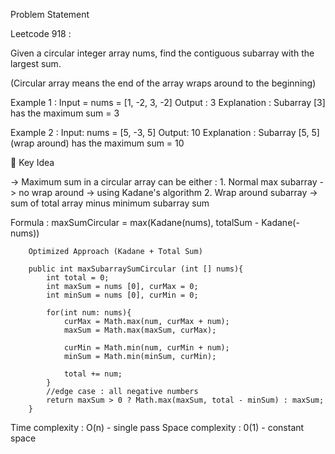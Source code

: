 Problem Statement

Leetcode 918 :

Given a circular integer array nums, find the contiguous subarray with the largest sum.

 (Circular array means the end of the array wraps around to the beginning)

 Example 1 :
        Input = nums = [1, -2, 3, -2]
        Output : 3
        Explanation : Subarray [3] has the maximum sum = 3

 Example 2 :
        Input: nums = [5, -3, 5]
        Output: 10 
        Explanation : Subarray [5, 5] (wrap around) has the maximum sum = 10


🔹 Key Idea

-> Maximum sum in a circular array can be either :
    1. Normal max subarray -> no wrap around -> using Kadane's algorithm
    2. Wrap around subarray -> sum of total array minus minimum subarray sum

Formula : 
        maxSumCircular = max(Kadane(nums), totalSum - Kadane(-nums))

        Optimized Approach (Kadane + Total Sum)

        public int maxSubarraySumCircular (int [] nums){
            int total = 0;
            int maxSum = nums [0], curMax = 0;
            int minSum = nums [0], curMin = 0;

            for(int num: nums){
                curMax = Math.max(num, curMax + num);
                maxSum = Math.max(maxSum, curMax);

                curMin = Math.min(num, curMin + num);
                minSum = Math.min(minSum, curMin);

                total += num;
            }
            //edge case : all negative numbers
            return maxSum > 0 ? Math.max(maxSum, total - minSum) : maxSum;
        }

Time complexity : O(n) - single pass
Space complexity : 0(1) - constant space

